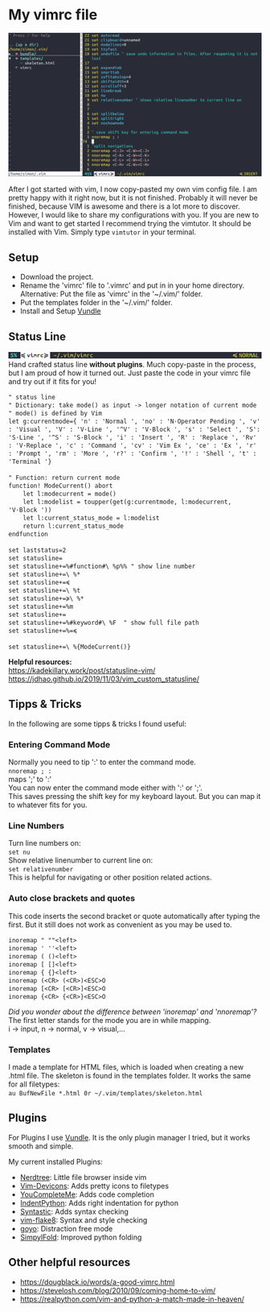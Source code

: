 # My vimrc file

![Window](/screenshots/Window.png)  

After I got started with vim, I now copy-pasted my own vim config file.
I am pretty happy with it right now, but it is not finished.
Probably it will never be finished, because VIM is awesome and there is a lot more to discover.  
However, I would like to share my configurations with you.
If you are new to Vim and want to get started I recommend trying the vimtutor. It should be installed with Vim. Simply type `vimtutor` in your terminal.

## Setup
- Download the project.
- Rename the 'vimrc' file to '.vimrc' and put in in your home directory.  
    Alternative: Put the file as 'vimrc' in the '~/.vim/' folder.
- Put the templates folder in the '~/.vim/' folder.
- Install and Setup [Vundle](https://github.com/VundleVim/Vundle.vim)

## Status Line
![Status Line](/screenshots/StatusLine.png)  
Hand crafted status line **without plugins**. Much copy-paste in the process, but I am proud of how it turned out. Just paste the code in your vimrc file and try out if it fits for you!
```
" status line
" Dictionary: take mode() as input -> longer notation of current mode
" mode() is defined by Vim
let g:currentmode={ 'n' : 'Normal ', 'no' : 'N·Operator Pending ', 'v' : 'Visual ', 'V' : 'V·Line ', '^V' : 'V·Block ', 's' : 'Select ', 'S': 'S·Line ', '^S' : 'S·Block ', 'i' : 'Insert ', 'R' : 'Replace ', 'Rv' : 'V·Replace ', 'c' : 'Command ', 'cv' : 'Vim Ex ', 'ce' : 'Ex ', 'r' : 'Prompt ', 'rm' : 'More ', 'r?' : 'Confirm ', '!' : 'Shell ', 't' : 'Terminal '}

" Function: return current mode
function! ModeCurrent() abort
    let l:modecurrent = mode()
    let l:modelist = toupper(get(g:currentmode, l:modecurrent, 'V·Block '))
    let l:current_status_mode = l:modelist
    return l:current_status_mode
endfunction

set laststatus=2
set statusline=
set statusline+=%#function#\ %p%% " show line number
set statusline+=\ %*
set statusline+=≼
set statusline+=\ %t
set statusline+=≽\ %*
set statusline+=%m
set statusline+=
set statusline+=%#keyword#\ %F  " show full file path
set statusline+=%=≼

set statusline+=\ %{ModeCurrent()}
```

**Helpful resources:**  
https://kadekillary.work/post/statusline-vim/  
https://jdhao.github.io/2019/11/03/vim_custom_statusline/  


## Tipps & Tricks
In the following are some tipps & tricks I found useful:

### Entering Command Mode
Normally you need to tip ':' to enter the command mode.  
`nnoremap ; :`  
maps ';' to ':'   
You can now enter the command mode either with ':' or ';'.  
This saves pressing the shift key for my keyboard layout. But you can map it to whatever fits for you.  

### Line Numbers
Turn line numbers on:  
`set nu`  
Show relative linenumber to current line on:  
`set relativenumber`  
This is helpful for navigating or other position related actions.  

### Auto close brackets and quotes
This code inserts the second bracket or quote automatically after typing the first. But it still does not work as convenient as you may be used to.
```
inoremap " ""<left>
inoremap ' ''<left>
inoremap ( ()<left>
inoremap [ []<left>
inoremap { {}<left>
inoremap (<CR> (<CR>)<ESC>O
inoremap [<CR> [<CR>]<ESC>O
inoremap {<CR> {<CR>}<ESC>O
```

*Did you wonder about the difference between 'inoremap' and 'nnoremap'?*  
The first letter stands for the mode you are in while mapping.  
i -> input, n -> normal, v -> visual,...  

### Templates
I made a template for HTML files, which is loaded when creating a new .html file. The skeleton is found in the templates folder. It works the same for all filetypes:  
`au BufNewFile *.html 0r ~/.vim/templates/skeleton.html`  

## Plugins
For Plugins I use [Vundle](https://github.com/VundleVim/Vundle.vim). It is the only plugin manager I tried, but it works smooth and simple.  

My current installed Plugins:  
- [Nerdtree](https://github.com/preservim/nerdtree): Little file browser inside vim
- [Vim-Devicons](https://github.com/ryanoasis/vim-devicons): Adds pretty icons to filetypes
- [YouCompleteMe](https://github.com/ycm-core/YouCompleteMe): Adds code completion
- [IndentPython](https://github.com/vim-scripts/indentpython.vim): Adds right indentation for python
- [Syntastic](https://github.com/vim-syntastic/syntastic): Adds syntax checking
- [vim-flake8](https://github.com/nvie/vim-flake8): Syntax and style checking
- [goyo](https://github.com/junegunn/goyo.vim): Distraction free mode
- [SimpylFold](https://github.com/tmhedberg/SimpylFold): Improved python folding


## Other helpful resources
- https://dougblack.io/words/a-good-vimrc.html
- https://stevelosh.com/blog/2010/09/coming-home-to-vim/  
- https://realpython.com/vim-and-python-a-match-made-in-heaven/
